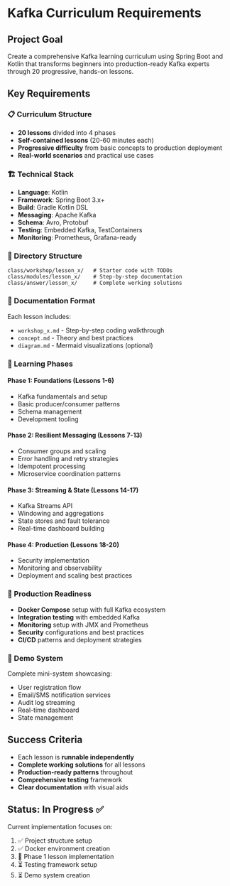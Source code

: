 # Kafka Curriculum Requirements

## Project Goal
Create a comprehensive Kafka learning curriculum using Spring Boot and Kotlin that transforms beginners into production-ready Kafka experts through 20 progressive, hands-on lessons.

## Key Requirements

### 📋 Curriculum Structure
- **20 lessons** divided into 4 phases
- **Self-contained lessons** (20-60 minutes each)
- **Progressive difficulty** from basic concepts to production deployment
- **Real-world scenarios** and practical use cases

### 🏗️ Technical Stack
- **Language**: Kotlin
- **Framework**: Spring Boot 3.x+
- **Build**: Gradle Kotlin DSL
- **Messaging**: Apache Kafka
- **Schema**: Avro, Protobuf
- **Testing**: Embedded Kafka, TestContainers
- **Monitoring**: Prometheus, Grafana-ready

### 📁 Directory Structure
```
class/workshop/lesson_x/   # Starter code with TODOs
class/modules/lesson_x/    # Step-by-step documentation
class/answer/lesson_x/     # Complete working solutions
```

### 📖 Documentation Format
Each lesson includes:
- `workshop_x.md` - Step-by-step coding walkthrough
- `concept.md` - Theory and best practices  
- `diagram.md` - Mermaid visualizations (optional)

### 🎯 Learning Phases

#### Phase 1: Foundations (Lessons 1-6)
- Kafka fundamentals and setup
- Basic producer/consumer patterns
- Schema management
- Development tooling

#### Phase 2: Resilient Messaging (Lessons 7-13)
- Consumer groups and scaling
- Error handling and retry strategies
- Idempotent processing
- Microservice coordination patterns

#### Phase 3: Streaming & State (Lessons 14-17)
- Kafka Streams API
- Windowing and aggregations
- State stores and fault tolerance
- Real-time dashboard building

#### Phase 4: Production (Lessons 18-20)
- Security implementation
- Monitoring and observability
- Deployment and scaling best practices

### 🚀 Production Readiness
- **Docker Compose** setup with full Kafka ecosystem
- **Integration testing** with embedded Kafka
- **Monitoring** setup with JMX and Prometheus
- **Security** configurations and best practices
- **CI/CD** patterns and deployment strategies

### 🎪 Demo System
Complete mini-system showcasing:
- User registration flow
- Email/SMS notification services
- Audit log streaming
- Real-time dashboard
- State management

## Success Criteria
- Each lesson is **runnable independently**
- **Complete working solutions** for all lessons
- **Production-ready patterns** throughout
- **Comprehensive testing** framework
- **Clear documentation** with visual aids

## Status: In Progress ✅

Current implementation focuses on:
1. ✅ Project structure setup
2. ✅ Docker environment creation  
3. 🔄 Phase 1 lesson implementation
4. ⏳ Testing framework setup
5. ⏳ Demo system creation